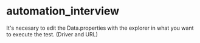 # automation_interview

It's necesary to edit the Data.properties with the explorer in what you want to execute the test. (Driver and URL)
